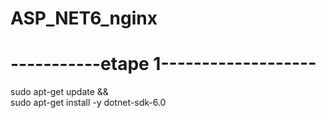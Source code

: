 # ASP_NET6_nginx
# -----------etape 1-------------------
sudo apt-get update && \
sudo apt-get install -y dotnet-sdk-6.0
